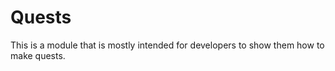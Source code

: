 Quests
======
This is a module that is mostly intended for developers to show them how to make quests.